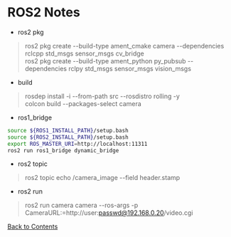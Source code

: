 # ROS2 Notes

* ros2 pkg
> ros2 pkg create --build-type ament_cmake camera --dependencies rclcpp std_msgs sensor_msgs cv_bridge\
> ros2 pkg create --build-type ament_python py_pubsub --dependencies rclpy std_msgs sensor_msgs vision_msgs

* build
> rosdep install -i --from-path src --rosdistro rolling -y\
> colcon build --packages-select camera

* ros1_bridge
```bash
source ${ROS1_INSTALL_PATH}/setup.bash
source ${ROS2_INSTALL_PATH}/setup.bash
export ROS_MASTER_URI=http://localhost:11311
ros2 run ros1_bridge dynamic_bridge
```

* ros2 topic
> ros2 topic echo /camera_image --field header.stamp

* ros2 run
> ros2 run camera camera --ros-args -p CameraURL:=http://user:passwd@192.168.0.20/video.cgi

[Back to Contents](../README.md)
